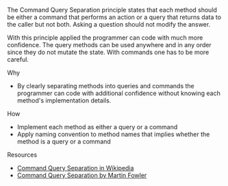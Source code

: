 The Command Query Separation principle states that each method should be either a command that performs an action or a query that returns data to the caller but not both. Asking a question should not modify the answer.

With this principle applied the programmer can code with much more confidence. The query methods can be used anywhere and in any order since they do not mutate the state. With commands one has to be more careful.

Why

-   By clearly separating methods into queries and commands the programmer can code with additional confidence without knowing each method's implementation details.

How

-   Implement each method as either a query or a command
-   Apply naming convention to method names that implies whether the method is a query or a command

Resources

-   [Command Query Separation in Wikipedia](https://en.wikipedia.org/wiki/Command%E2%80%93query_separation)
-   [Command Query Separation by Martin Fowler](https://martinfowler.com/bliki/CommandQuerySeparation.html)